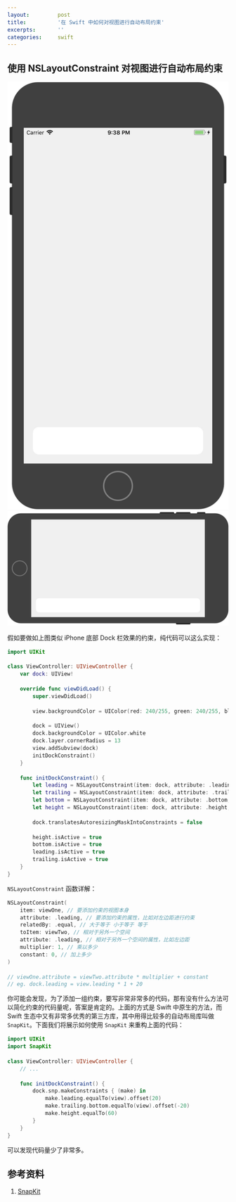 ```yaml
---
layout:         post
title:          '在 Swift 中如何对视图进行自动布局约束'
excerpts:       ''
categories:     swift
---
```


## 使用 NSLayoutConstraint 对视图进行自动布局约束

![Dock Vertical](/images/posts/how-to-autolayout-the-view-in-swift/dock-0.jpg)
![Dock Horizontal](/images/posts/how-to-autolayout-the-view-in-swift/dock-1.jpg)

假如要做如上图类似 iPhone 底部 Dock 栏效果的约束，纯代码可以这么实现：

```swift
import UIKit

class ViewController: UIViewController {
    var dock: UIView!

    override func viewDidLoad() {
        super.viewDidLoad()

        view.backgroundColor = UIColor(red: 240/255, green: 240/255, blue: 240/255, alpha: 1)

        dock = UIView()
        dock.backgroundColor = UIColor.white
        dock.layer.cornerRadius = 13
        view.addSubview(dock)
        initDockConstraint()
    }

    func initDockConstraint() {
        let leading = NSLayoutConstraint(item: dock, attribute: .leading, relatedBy: .equal, toItem: view, attribute: .leading, multiplier: 1, constant: 20)
        let trailing = NSLayoutConstraint(item: dock, attribute: .trailing, relatedBy: .equal, toItem: view, attribute: .trailing, multiplier: 1, constant: -20)
        let bottom = NSLayoutConstraint(item: dock, attribute: .bottom, relatedBy: .equal, toItem: view, attribute: .bottom, multiplier: 1, constant: -20)
        let height = NSLayoutConstraint(item: dock, attribute: .height, relatedBy: .equal, toItem: nil, attribute: .notAnAttribute, multiplier: 1, constant: 60)

        dock.translatesAutoresizingMaskIntoConstraints = false

        height.isActive = true
        bottom.isActive = true
        leading.isActive = true
        trailing.isActive = true
    }
}
```

`NSLayoutConstraint` 函数详解：

```swift
NSLayoutConstraint(
    item: viewOne, // 要添加约束的视图本身
    attribute: .leading, // 要添加约束的属性，比如对左边距进行约束
    relatedBy: .equal, // 大于等于 小于等于 等于
    toItem: viewTwo, // 相对于另外一个空间
    attribute: .leading, // 相对于另外一个空间的属性，比如左边距
    multiplier: 1, // 乘以多少
    constant: 0, // 加上多少
)

// viewOne.attribute = viewTwo.attribute * multiplier + constant
// eg. dock.leading = view.leading * 1 + 20
```

你可能会发现，为了添加一组约束，要写非常非常多的代码，那有没有什么方法可以简化约束的代码量呢，答案是肯定的。上面的方式是 Swift 中原生的方法，而 Swift 生态中又有非常多优秀的第三方库，其中用得比较多的自动布局库叫做 `SnapKit`。下面我们将展示如何使用 `SnapKit` 来重构上面的代码：

```swift
import UIKit
import SnapKit

class ViewController: UIViewController {
    // ...

    func initDockConstraint() {
        dock.snp.makeConstraints { (make) in
            make.leading.equalTo(view).offset(20)
            make.trailing.bottom.equalTo(view).offset(-20)
            make.height.equalTo(60)
        }
    }
}
```

可以发现代码量少了非常多。

## 参考资料

1. [SnapKit](https://github.com/SnapKit/SnapKit)
